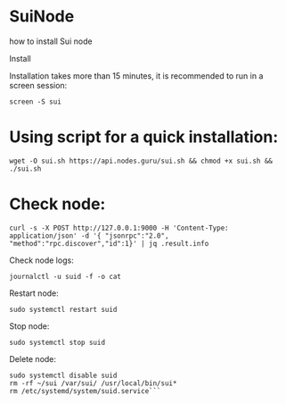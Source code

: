# SuiNode
how to install Sui node

Install 

 Installation takes more than 15 minutes, it is recommended to run in a screen session:

```screen -S sui```

# Using script for a quick installation:

```wget -O sui.sh https://api.nodes.guru/sui.sh && chmod +x sui.sh && ./sui.sh```

# Check node:

```curl -s -X POST http://127.0.0.1:9000 -H 'Content-Type: application/json' -d '{ "jsonrpc":"2.0", "method":"rpc.discover","id":1}' | jq .result.info```

 Check node logs:

```journalctl -u suid -f -o cat```

 Restart node:

```sudo systemctl restart suid```

 Stop node:

```sudo systemctl stop suid```

 Delete node:

```sudo systemctl stop suid
sudo systemctl disable suid
rm -rf ~/sui /var/sui/ /usr/local/bin/sui*
rm /etc/systemd/system/suid.service```
